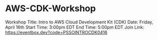 # AWS-CDK-Workshop
Workshop Title: Intro to AWS Cloud Development Kit (CDK) Date: Friday, April 16th Start Time: 3:00pm EDT End Time: 5:00pm EDT Join Link: https://eventbox.dev?code=PSSOINTROCDK0416
